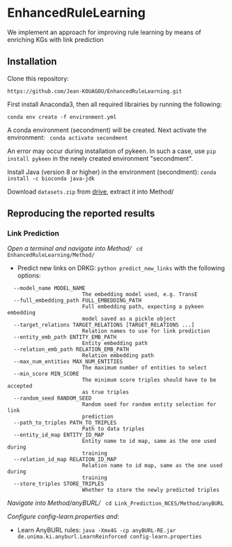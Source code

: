 # EnhancedRuleLearning
We implement an approach for improving rule learning by means of enriching KGs with link prediction


## Installation

Clone this repository:
```
https://github.com/Jean-KOUAGOU/EnhancedRuleLearning.git
```
First install Anaconda3, then all required librairies by running the following:
```
conda env create -f environment.yml
```
A conda environment (secondment) will be created. Next activate the environment:
``` conda activate secondment```

An error may occur during installation of pykeen. In such a case, use ```pip install pykeen``` in the newly created environment "secondment".


Install Java (version 8 or higher) in the environment (secondment): ```conda install -c bioconda java-jdk```


Download ```datasets.zip``` from [drive](https://drive.google.com/file/d/1yrHSw4FZTYpkI3Qs8y2ejW1slH51zYJF/view?usp=sharing), extract it into Method/


## Reproducing the reported results

### Link Prediction

*Open a terminal and navigate into Method/* ``` cd EnhancedRuleLearning/Method/```
- Predict new links on DRKG: ``` python predict_new_links ``` with the following options:

``` 
  --model_name MODEL_NAME
                        The embedding model used, e.g. TransE
  --full_embedding_path FULL_EMBEDDING_PATH
                        Full embedding path, expecting a pykeen embedding
                        model saved as a pickle object
  --target_relations TARGET_RELATIONS [TARGET_RELATIONS ...]
                        Relation names to use for link prediction
  --entity_emb_path ENTITY_EMB_PATH
                        Entity embedding path
  --relation_emb_path RELATION_EMB_PATH
                        Relation embedding path
  --max_num_entities MAX_NUM_ENTITIES
                        The maximum number of entities to select
  --min_score MIN_SCORE
                        The minimum score triples should have to be accepted
                        as true triples
  --random_seed RANDOM_SEED
                        Random seed for random entity selection for link
                        prediction
  --path_to_triples PATH_TO_TRIPLES
                        Path to data triples
  --entity_id_map ENTITY_ID_MAP
                        Entity name to id map, same as the one used during
                        training
  --relation_id_map RELATION_ID_MAP
                        Relation name to id map, same as the one used during
                        training
  --store_triples STORE_TRIPLES
                        Whether to store the newly predicted triples
```

*Navigate into Method/anyBURL/* ``` cd Link_Prediction_NCES/Method/anyBURL```

*Configure config-learn.properties and*:

- Learn AnyBURL rules: ```java -Xmx4G -cp anyBURL-RE.jar de.unima.ki.anyburl.LearnReinforced config-learn.properties```
